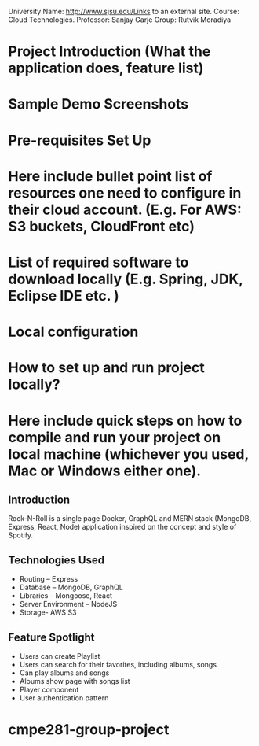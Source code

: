 University Name: http://www.sjsu.edu/Links to an external site.
Course: Cloud Technologies.
Professor: Sanjay Garje
Group: 
    Rutvik Moradiya


# Project Introduction (What the application does, feature list)

# Sample Demo Screenshots

# Pre-requisites Set Up

# Here include bullet point list of resources one need to configure in their cloud account. (E.g. For AWS: S3 buckets, CloudFront etc)
# List of required software to download locally (E.g. Spring, JDK, Eclipse IDE etc. )
# Local configuration
# How to set up and run project locally?
# Here include quick steps on how to compile and run your project on local machine (whichever you used, Mac or Windows either one).

## Introduction
Rock-N-Roll is a single page Docker, GraphQL and MERN stack (MongoDB, Express, React, Node) application inspired on the concept and style of Spotify. 


## Technologies Used
* Routing – Express
* Database – MongoDB, GraphQL
* Libraries – Mongoose, React
* Server Environment – NodeJS
* Storage- AWS S3

## Feature Spotlight
* Users can create Playlist
* Users can search for their favorites, including albums, songs
* Can play albums and songs
* Albums show page with songs list
* Player component
* User authentication pattern

# cmpe281-group-project
